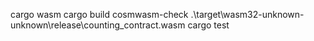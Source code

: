cargo wasm
cargo build
cosmwasm-check .\target\wasm32-unknown-unknown\release\counting_contract.wasm
cargo test
